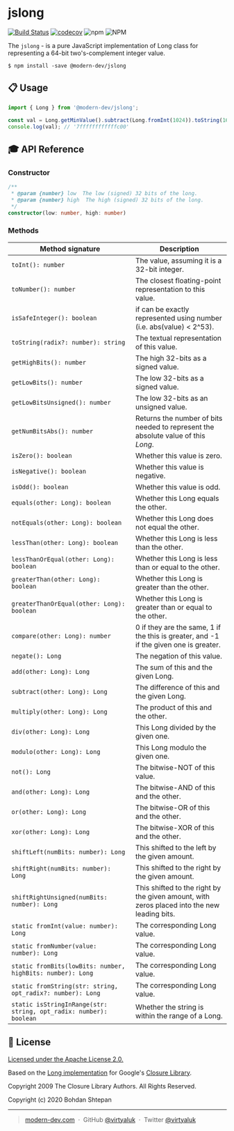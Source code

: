 jslong
========

[![Build Status](https://travis-ci.org/modern-dev/jslong.svg?branch=master)](https://travis-ci.org/modern-dev/jslong)
[![codecov](https://codecov.io/gh/modern-dev/jslong/branch/master/graph/badge.svg)](https://codecov.io/gh/modern-dev/jslong)
![npm](https://img.shields.io/npm/v/@modern-dev/jslong)
![NPM](https://img.shields.io/npm/l/@modern-dev/jslong)

The `jslong` - is a pure JavaScript implementation of Long class for representing a 64-bit two's-complement integer value.

```shell script
$ npm install -save @modern-dev/jslong
```

## :clipboard: Usage

```js
import { Long } from '@modern-dev/jslong';

const val = Long.getMinValue().subtract(Long.fromInt(1024)).toString(16);
console.log(val); // '7ffffffffffffc00'

```

## :mortar_board: API Reference

### Constructor
```typescript
/**
 * @param {number} low  The low (signed) 32 bits of the long.
 * @param {number} high  The high (signed) 32 bits of the long.
 */
constructor(low: number, high: number)
```

### Methods

| Method signature | Description |
| --- | --- |
| `toInt(): number` | The value, assuming it is a 32-bit integer. |
| `toNumber(): number` | The closest floating-point representation to this value. |
| `isSafeInteger(): boolean` | if can be exactly represented using number (i.e. abs(value) < 2^53). |
| `toString(radix?: number): string` | The textual representation of this value. |
| `getHighBits(): number` | The high 32-bits as a signed value. |
| `getLowBits(): number` | The low 32-bits as a signed value. |
| `getLowBitsUnsigned(): number` | The low 32-bits as an unsigned value. |
| `getNumBitsAbs(): number` | Returns the number of bits needed to represent the absolute value of this *Long*. |
| `isZero(): boolean` | Whether this value is zero. |
| `isNegative(): boolean` | Whether this value is negative. |
| `isOdd(): boolean` | Whether this value is odd. |
| `equals(other: Long): boolean` | Whether this Long equals the other. |
| `notEquals(other: Long): boolean` | Whether this Long does not equal the other. |
| `lessThan(other: Long): boolean` | Whether this Long is less than the other. |
| `lessThanOrEqual(other: Long): boolean` | Whether this Long is less than or equal to the other. |
| `greaterThan(other: Long): boolean` | Whether this Long is greater than the other. |
| `greaterThanOrEqual(other: Long): boolean` | Whether this Long is greater than or equal to the other. |
| `compare(other: Long): number` | 0 if they are the same, 1 if the this is greater, and -1 if the given one is greater. |
| `negate(): Long` | The negation of this value. |
| `add(other: Long): Long` | The sum of this and the given Long. |
| `subtract(other: Long): Long` | The difference of this and the given Long. |
| `multiply(other: Long): Long` | The product of this and the other. |
| `div(other: Long): Long` | This Long divided by the given one. |
| `modulo(other: Long): Long` | This Long modulo the given one. |
| `not(): Long` | The bitwise-NOT of this value. |
| `and(other: Long): Long` | The bitwise-AND of this and the other. |
| `or(other: Long): Long` | The bitwise-OR of this and the other. |
| `xor(other: Long): Long` | The bitwise-XOR of this and the other. |
| `shiftLeft(numBits: number): Long` | This shifted to the left by the given amount. |
| `shiftRight(numBits: number): Long` | This shifted to the right by the given amount. |
| `shiftRightUnsigned(numBits: number): Long` | This shifted to the right by the given amount, with zeros placed into the new leading bits. |
| `static fromInt(value: number): Long` | The corresponding Long value. |
| `static fromNumber(value: number): Long` | The corresponding Long value. |
| `static fromBits(lowBits: number, highBits: number): Long` | The corresponding Long value. |
| `static fromString(str: string, opt_radix?: number): Long` | The corresponding Long value. |
| `static isStringInRange(str: string, opt_radix: number): boolean` | Whether the string is within the range of a Long. |

## :green_book: License

[Licensed under the Apache License 2.0.](https://github.com/modern-dev/jslong/blob/master/LICENSE)

Based on the [Long implementation](https://github.com/google/closure-library/blob/e7bfe67bf37f5df41f4b0bbab1724ad1272fca66/closure/goog/math/long.js#L82) for Google's [Closure Library](https://github.com/google/closure-library).

Copyright 2009 The Closure Library Authors. All Rights Reserved.

Copyright (c) 2020 Bohdan Shtepan

---

> [modern-dev.com](http://modern-dev.com) &nbsp;&middot;&nbsp;
> GitHub [@virtyaluk](https://github.com/virtyaluk) &nbsp;&middot;&nbsp;
> Twitter [@virtyaluk](https://twitter.com/virtyaluk)
